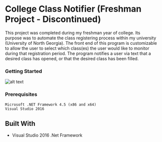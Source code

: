 # College Class Notifier (Freshman Project - Discontinued)

This project was completed during my freshman year of college. Its purpose was to automate the class registering process within my university (University of North Georgia). The front end of this program is customizable to allow the user to select which class(es) the user would like to monitor during that registration period. The program notifies a user via text that a desired class has opened, or that the desired class has been filled. 

### Getting Started

![alt text](https://i.ibb.co/1Yggr0s/Capture.png)


### Prerequisites

```
Microsoft .NET Framework 4.5 (x86 and x64)
Visual Studio 2016
```

## Built With

* Visual Studio 2016 .Net Framework
